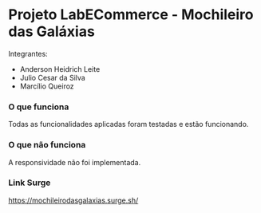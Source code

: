 # Projeto LabECommerce - Mochileiro das Galáxias

Integrantes:
* Anderson Heidrich Leite
* Julio Cesar da Silva
* Marcílio Queiroz

### O que funciona
Todas as funcionalidades aplicadas foram testadas e estão funcionando.

### O que não funciona
A responsividade não foi implementada.

### Link Surge 
https://mochileirodasgalaxias.surge.sh/
